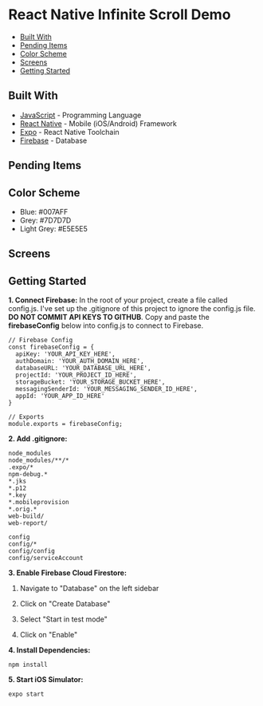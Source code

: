 # React Native Infinite Scroll Demo
*  [Built With](#built-with)
*  [Pending Items](#pending-items)
*  [Color Scheme](#color-scheme)
*  [Screens](#screens)
*  [Getting Started](#getting-started)

## Built With
* [JavaScript](https://developer.mozilla.org/en-US/docs/Web/JavaScript) - Programming Language
* [React Native](https://facebook.github.io/react-native/) - Mobile (iOS/Android) Framework
* [Expo](https://expo.io) - React Native Toolchain
* [Firebase](https://firebase.google.com) - Database

## Pending Items

## Color Scheme
* Blue: #007AFF
* Grey: #7D7D7D
* Light Grey: #E5E5E5

## Screens


## Getting Started
**1. Connect Firebase:**
In the root of your project, create a file called config.js. I've set up the .gitignore of this project to ignore the config.js file. **DO NOT COMMIT API KEYS TO GITHUB**. Copy and paste the **firebaseConfig** below into config.js to connect to Firebase.

```
// Firebase Config
const firebaseConfig = {
  apiKey: 'YOUR_API_KEY_HERE',
  authDomain: 'YOUR_AUTH_DOMAIN_HERE',
  databaseURL: 'YOUR_DATABASE_URL_HERE',
  projectId: 'YOUR_PROJECT_ID_HERE',
  storageBucket: 'YOUR_STORAGE_BUCKET_HERE',
  messagingSenderId: 'YOUR_MESSAGING_SENDER_ID_HERE',
  appId: 'YOUR_APP_ID_HERE'
}

// Exports
module.exports = firebaseConfig;
```

**2. Add .gitignore:**
```
node_modules
node_modules/**/*
.expo/*
npm-debug.*
*.jks
*.p12
*.key
*.mobileprovision
*.orig.*
web-build/
web-report/

config
config/*
config/config
config/serviceAccount
```

**3. Enable Firebase Cloud Firestore:**
1. Navigate to "Database" on the left sidebar

2. Click on "Create Database"

3. Select "Start in test mode"

4. Click on "Enable"

**4. Install Dependencies:**
```
npm install
```

**5. Start iOS Simulator:**
```
expo start
```
